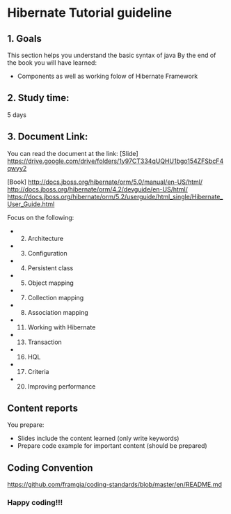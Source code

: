 # Hibernate Tutorial guideline

## 1. Goals
This section helps you understand the basic syntax of java
By the end of the book you will have learned:
- Components as well as working folow of Hibernate Framework

## 2. Study time:
5 days

## 3. Document Link:
You can read the document at the link:
[Slide] https://drive.google.com/drive/folders/1y97CT334qUQHU1bgo154ZFSbcF4qwyy2

[Book]
http://docs.jboss.org/hibernate/orm/5.0/manual/en-US/html/
http://docs.jboss.org/hibernate/orm/4.2/devguide/en-US/html/
https://docs.jboss.org/hibernate/orm/5.2/userguide/html_single/Hibernate_User_Guide.html

Focus on the following:
- 2. Architecture
- 3. Configuration
- 4. Persistent class
- 5. Object mapping
- 7. Collection mapping
- 8. Association mapping
- 11. Working with Hibernate
- 13. Transaction
- 16. HQL
- 17. Criteria
- 20. Improving performance

## Content reports
You prepare:
- Slides include the content learned (only write keywords)
- Prepare code example for important content (should be prepared)

## Coding Convention
https://github.com/framgia/coding-standards/blob/master/en/README.md

### Happy coding!!!
